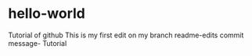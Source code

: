 # hello-world
Tutorial of github
This is my first edit on my branch readme-edits
commit message- Tutorial
